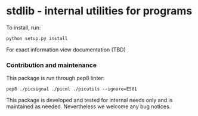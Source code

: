 # stdlib - internal utilities for programs

 To install, run:

```
python setup.py install
```

For exact information view documentation (TBD)

### Contribution and maintenance

This package is run through pep8 linter:

```
pep8 ./picsignal ./picml ./picutils --ignore=E501
```

This package is developed and tested for internal needs only and is maintained as needed. Nevertheless we welcome any bug notices.
